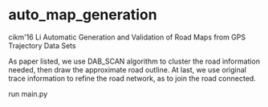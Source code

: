 # auto_map_generation
cikm'16 Li  Automatic Generation and Validation of Road Maps from GPS Trajectory Data Sets

As paper listed, we use DAB_SCAN algorithm to cluster the road information needed, then draw the approximate road outline.
At last, we use original trace information to refine the road network, as to join the road connected.

run main.py
